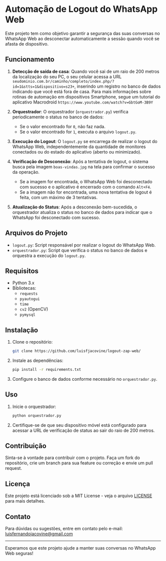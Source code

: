 # Automação de Logout do WhatsApp Web

Este projeto tem como objetivo garantir a segurança das suas conversas no WhatsApp Web ao desconectar automaticamente a sessão quando você se afasta de dispositivo. 

## Funcionamento

1. **Detecção de saída de casa**: Quando você sai de um raio de 200 metros da localização do seu PC, o seu celular acessa a URL `seudominio.com.br/caminho/completo/index.php/?id=1&stts=1&dispositivo=s23+`, inserindo um registro no banco de dados indicando que você está fora de casa. Para mais informações sobre rotinas de automação em dispositivos Smartphone, segue um tutorial do aplicativo Macrodroid `https://www.youtube.com/watch?v=GbtGoM-3B9Y`

2. **Orquestrador**: O orquestrador (`orquestrador.py`) verifica periodicamente o status no banco de dados:
    - Se o valor encontrado for `0`, não faz nada.
    - Se o valor encontrado for `1`, executa o arquivo `logout.py`.

3. **Execução do Logout**: O `logout.py` se encarrega de realizar o logout do WhatsApp Web, independentemente da quantidade de monitores conectados ou do estado do aplicativo (aberto ou minimizado).

4. **Verificação de Desconexão**: Após a tentativa de logout, o sistema busca pela imagem `boas-vindas.jpg` na tela para confirmar o sucesso da operação.
    - Se a imagem for encontrada, o WhatsApp Web foi desconectado com sucesso e o aplicativo é encerrado com o comando `Alt+F4`.
    - Se a imagem não for encontrada, uma nova tentativa de logout é feita, com um máximo de 3 tentativas.

5. **Atualização do Status**: Após a desconexão bem-sucedida, o orquestrador atualiza o status no banco de dados para indicar que o WhatsApp foi desconectado com sucesso.

## Arquivos do Projeto

- `logout.py`: Script responsável por realizar o logout do WhatsApp Web.
- `orquestrador.py`: Script que verifica o status no banco de dados e orquestra a execução do `logout.py`.

## Requisitos

- Python 3.x
- Bibliotecas:
  - `requests`
  - `pyautogui`
  - `time`
  - `cv2` (OpenCV)
  - `pymysql` 

## Instalação

1. Clone o repositório:
    ```sh
    git clone https://github.com/luisfjacovine/logout-zap-web/
    ```

2. Instale as dependências:
    ```sh
    pip install -r requirements.txt
    ```

3. Configure o banco de dados conforme necessário no `orquestrador.py`.

## Uso

1. Inicie o orquestrador:
    ```sh
    python orquestrador.py
    ```

2. Certifique-se de que seu dispositivo móvel está configurado para acessar a URL de verificação de status ao sair do raio de 200 metros.

## Contribuição

Sinta-se à vontade para contribuir com o projeto. Faça um fork do repositório, crie um branch para sua feature ou correção e envie um pull request.

## Licença

Este projeto está licenciado sob a MIT License - veja o arquivo [LICENSE](LICENSE) para mais detalhes.

## Contato

Para dúvidas ou sugestões, entre em contato pelo e-mail: luisfernandojacovine@gmail.com

---

Esperamos que este projeto ajude a manter suas conversas no WhatsApp Web seguras!
